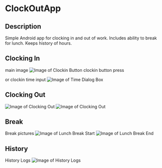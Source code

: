 # ClockOutApp

## Description
Simple Android app for clocking in and out of work. Includes ability to break for lunch. Keeps history of hours. 

## Clocking In

main image
![Image of Clockin Button](https://github.com/rchr157/ClockOutApp/blob/master/screenshots/clockin_button.JPG)
clockin button press

or 
clockin time input
![Image of Time Dialog Box](https://github.com/rchr157/ClockOutApp/blob/master/screenshots/clockin_dialog.JPG)


## Clocking Out

![Image of Clocking Out](https://github.com/rchr157/ClockOutApp/blob/master/screenshots/clockout_10hrs.JPG)
![Image of Clocking Out](https://github.com/rchr157/ClockOutApp/blob/master/screenshots/clockout_wLunchbreak.JPG)

## Break
Break pictures
![Image of Lunch Break Start](https://github.com/rchr157/ClockOutApp/blob/master/screenshots/lunchbreak_in.JPG)
![Image of Lunch Break End](https://github.com/rchr157/ClockOutApp/blob/master/screenshots/lunchbreak_end.JPG)

## History
History Logs
![Image of History Logs](https://github.com/rchr157/ClockOutApp/blob/master/screenshots/clockout_history.jpg)

